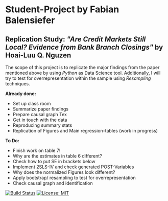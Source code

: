 # Student-Project by Fabian Balensiefer
## Replication Study: *"Are Credit Markets Still Local? Evidence from Bank Branch Closings"* by Hoai-Luu Q. Nguzen

The scope of this project is to replicate the major findings from the paper mentioned above by using *Python* as Data Science tool.
Additionally, I will try to test for overrepresentation within the sample using *Resampling* techniques.  

**Already done:**
-	Set up class room
-	Summarize paper findings
-	Prepare causal graph Tex
-	Get in touch with the data
-	Reproducing summary stats
- Replication of Figures and Main regression-tables (work in progress)

**To Do:**
- Finish work on table 7!
-	Why are the estimates in table 6 different?
- Check how to put SE in brackets below
- Implement 2SLS-IV and check generated POST-Variables
- Why does the normalized Figures look different?
-	Apply bootstrap/ resampling to test for overrepresentation
-	Check causal graph and identification


[![Build Status](https://travis-ci.org/HumanCapitalAnalysis/student-project-fbalensiefer.svg?branch=master)](https://travis-ci.org/HumanCapitalAnalysis/student-project-fbalensiefer) [![License: MIT](https://img.shields.io/badge/License-MIT-blue.svg)](HumanCapitalAnalysis/student-project-fbalensiefer/blob/master/LICENSE)
